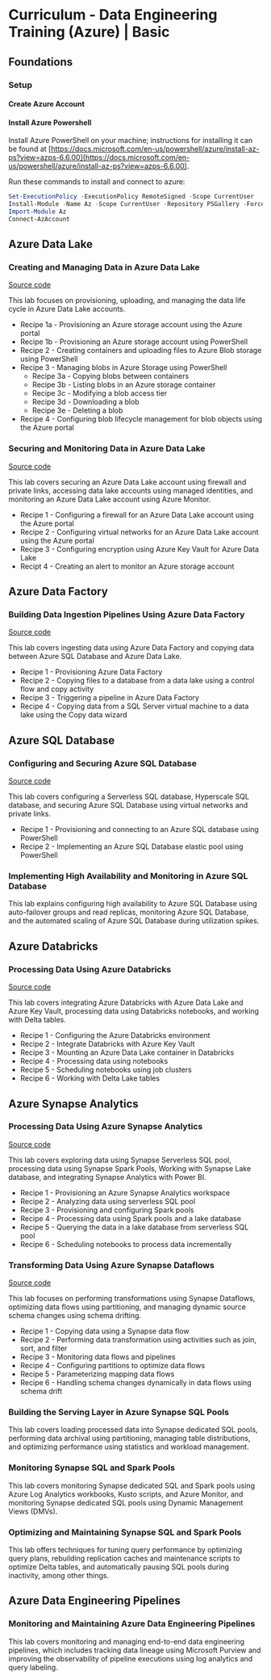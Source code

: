 # Curriculum - Data Engineering Training (Azure) | Basic

## Foundations

### Setup

#### Create Azure Account

#### Install Azure Powershell

Install Azure PowerShell on your machine; instructions for installing it can be found at [https://docs.microsoft.com/en-us/powershell/azure/install-az-ps?view=azps-6.6.00](https://docs.microsoft.com/en-us/powershell/azure/install-az-ps?view=azps-6.6.00).

Run these commands to install and connect to azure:

```powershell
Set-ExecutionPolicy -ExecutionPolicy RemoteSigned -Scope CurrentUser
Install-Module -Name Az -Scope CurrentUser -Repository PSGallery -Force
Import-Module Az
Connect-AzAccount
```

## Azure Data Lake

### Creating and Managing Data in Azure Data Lake

[Source code](../02-data-storages/data-lakes/azure-data-lakes/lab-create-manage-data)

This lab focuses on provisioning, uploading, and managing the data life cycle in Azure Data Lake accounts.

- Recipe 1a - Provisioning an Azure storage account using the Azure portal
- Recipe 1b - Provisioning an Azure storage account using PowerShell
- Recipe 2 - Creating containers and uploading files to Azure Blob storage using PowerShell
- Recipe 3 - Managing blobs in Azure Storage using PowerShell
  - Recipe 3a - Copying blobs between containers
  - Recipe 3b - Listing blobs in an Azure storage container
  - Recipe 3c - Modifying a blob access tier
  - Recipe 3d - Downloading a blob
  - Recipe 3e - Deleting a blob
- Recipe 4 - Configuring blob lifecycle management for blob objects using the Azure portal

### Securing and Monitoring Data in Azure Data Lake

[Source code](../02-data-storages/data-lakes/azure-data-lakes/lab-securing-monitoring-lakes)

This lab covers securing an Azure Data Lake account using firewall and private links, accessing data lake accounts using managed identities, and monitoring an Azure Data Lake account using Azure Monitor.

- Recipe 1 - Configuring a firewall for an Azure Data Lake account using the Azure portal
- Recipe 2 - Configuring virtual networks for an Azure Data Lake account using the Azure portal
- Recipe 3 - Configuring encryption using Azure Key Vault for Azure Data Lake
- Recipt 4 - Creating an alert to monitor an Azure storage account

## Azure Data Factory

### Building Data Ingestion Pipelines Using Azure Data Factory

[Source code](../05-data-pipelines/azure-data-factory/lab-data-ingestion-pipeline)

This lab covers ingesting data using Azure Data Factory and copying data between Azure SQL Database and Azure Data Lake.

- Recipe 1 - Provisioning Azure Data Factory
- Recipe 2 - Copying files to a database from a data lake using a control flow and copy activity
- Recipe 3 - Triggering a pipeline in Azure Data Factory
- Recipe 4 - Copying data from a SQL Server virtual machine to a data lake using the Copy data wizard

## Azure SQL Database

### Configuring and Securing Azure SQL Database

[Source code](../02-data-storages/databases/azure-sql/lab-securing-azure-sql-databases)

This lab covers configuring a Serverless SQL database, Hyperscale SQL database, and securing Azure SQL Database using virtual networks and private links.

- Recipe 1 - Provisioning and connecting to an Azure SQL database using PowerShell
- Recipe 2 - Implementing an Azure SQL Database elastic pool using PowerShell

### Implementing High Availability and Monitoring in Azure SQL Database

This lab explains configuring high availability to Azure SQL Database using auto-failover groups and read replicas, monitoring Azure SQL Database, and the automated scaling of Azure SQL Database during utilization spikes.

## Azure Databricks

### Processing Data Using Azure Databricks

[Source code](../04-data-transformation/azure-databricks/lab-data-processing-azure-dbr)

This lab covers integrating Azure Databricks with Azure Data Lake and Azure Key Vault, processing data using Databricks notebooks, and working with Delta tables.

- Recipe 1 - Configuring the Azure Databricks environment
- Recipe 2 - Integrate Databricks with Azure Key Vault
- Recipe 3 - Mounting an Azure Data Lake container in Databricks
- Recipe 4 - Processing data using notebooks
- Recipe 5 - Scheduling notebooks using job clusters
- Recipe 6 - Working with Delta Lake tables

## Azure Synapse Analytics

### Processing Data Using Azure Synapse Analytics

[Source code](../04-data-transformation/azure-synapse-analytics/lab-data-processing-synapse-analytics)

This lab covers exploring data using Synapse Serverless SQL pool, processing data using Synapse Spark Pools, Working with Synapse Lake database, and integrating Synapse Analytics with Power BI.

* Recipe 1 - Provisioning an Azure Synapse Analytics workspace
* Recipe 2 - Analyzing data using serverless SQL pool
* Recipe 3 - Provisioning and configuring Spark pools
* Recipe 4 - Processing data using Spark pools and a lake database
* Recipe 5 - Querying the data in a lake database from serverless SQL pool
* Recipe 6 - Scheduling notebooks to process data incrementally

### Transforming Data Using Azure Synapse Dataflows

[Source code](../04-data-transformation/azure-synapse-analytics/lab-azure-synapse-dataflows)

This lab focuses on performing transformations using Synapse Dataflows, optimizing data flows using partitioning, and managing dynamic source schema changes using schema drifting.

- Recipe 1 - Copying data using a Synapse data flow
- Recipe 2 - Performing data transformation using activities such as join, sort, and filter
- Recipe 3 - Monitoring data flows and pipelines
- Recipe 4 - Configuring partitions to optimize data flows
- Recipe 5 - Parameterizing mapping data flows
- Recipe 6 - Handling schema changes dynamically in data flows using schema drift

### Building the Serving Layer in Azure Synapse SQL Pools

This lab covers loading processed data into Synapse dedicated SQL pools, performing data archival using partitioning, managing table distributions, and optimizing performance using statistics and workload management.

### Monitoring Synapse SQL and Spark Pools

This lab covers monitoring Synapse dedicated SQL and Spark pools using Azure Log Analytics workbooks, Kusto scripts, and Azure Monitor, and monitoring Synapse dedicated SQL pools using Dynamic Management Views (DMVs).

### Optimizing and Maintaining Synapse SQL and Spark Pools

This lab offers techniques for tuning query performance by optimizing query plans, rebuilding replication caches and maintenance scripts to optimize Delta tables, and automatically pausing SQL pools during inactivity, among other things.

## Azure Data Engineering Pipelines

### Monitoring and Maintaining Azure Data Engineering Pipelines

This lab covers monitoring and managing end-to-end data engineering pipelines, which includes tracking data lineage using Microsoft Purview and improving the observability of pipeline executions using log analytics and query labeling.
